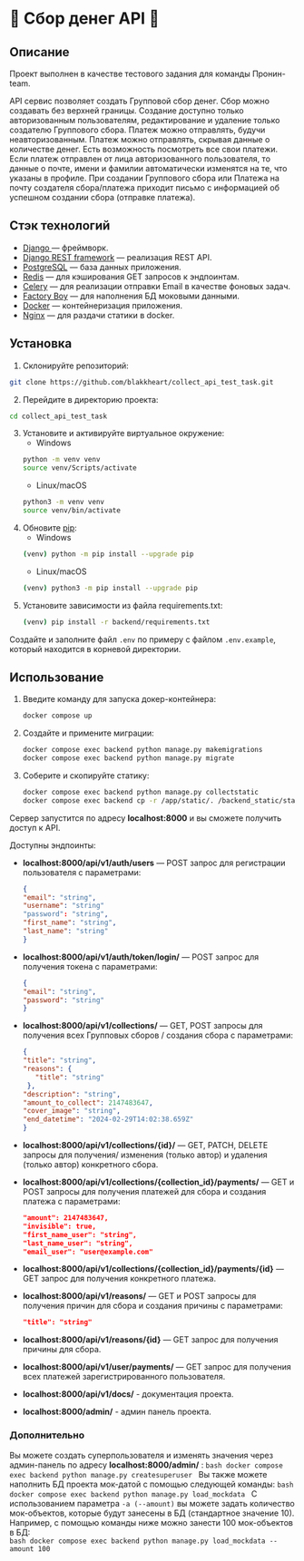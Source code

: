 
# 💸 Сбор денег API 💸

## Описание

Проект выполнен в качестве тестового задания для команды Пронин-team.

API сервис позволяет создать Групповой сбор денег. Сбор можно создавать без верхней границы. Создание доступно только авторизованным пользователям, редактирование и удаление только создателю Группового сбора.
Платеж можно отправлять, будучи неавторизованным.
Платеж можно отправлять, скрывая данные о количестве денег. Есть возможность посмотреть все свои платежи.
Если платеж отправлен от лица авторизованного пользователя, то данные о почте, имени и фамилии автоматически изменятся на те, что указаны в профиле.
При создании Группового сбора или Платежа на почту создателя сбора/платежа приходит письмо с информацией об успешном создании сбора (отправке платежа).

## Стэк технологий

- [Django ](https://www.djangoproject.com/) — фреймворк.
- [Django REST framework](https://www.django-rest-framework.org/) — реализация REST API.
- [PostgreSQL](https://www.postgresql.org/) — база данных приложения.
- [Redis](https://redis.io/)  — для кэширования GET запросов к эндпоинтам.
- [Celery](https://docs.celeryq.dev/en/stable/) — для реализации отправки Email в качестве фоновых задач.
- [Factory Boy](https://factoryboy.readthedocs.io/en/stable/) — для наполнения БД моковыми данными.
- [Docker](https://www.docker.com/) — контейнеризация приложения.
- [Nginx](https://www.nginx.com/)  — для раздачи статики в docker.

## Установка

1. Склонируйте репозиторий:
```bash
git clone https://github.com/blakkheart/collect_api_test_task.git
```
2. Перейдите в директорию проекта:
```bash
cd collect_api_test_task
```
3. Установите и активируйте виртуальное окружение:
   - Windows
   ```bash
   python -m venv venv
   source venv/Scripts/activate
   ```
   - Linux/macOS
   ```bash
   python3 -m venv venv
   source venv/bin/activate
   ```
4. Обновите [pip](https://pip.pypa.io/en/stable/):
   - Windows
   ```bash
   (venv) python -m pip install --upgrade pip
   ```
   - Linux/macOS
   ```bash
   (venv) python3 -m pip install --upgrade pip
   ```
5. Установите зависимости из файла requirements.txt:
   ```bash
   (venv) pip install -r backend/requirements.txt
   ```
Создайте и заполните файл `.env` по примеру с файлом `.env.example`, который находится в корневой директории.



## Использование  

1. Введите команду для запуска докер-контейнера:
	```bash
	docker compose up
	```
2. Создайте и примените миграции: 
	```bash
	docker compose exec backend python manage.py makemigrations
	docker compose exec backend python manage.py migrate
	```
4. Соберите и скопируйте статику:
	```bash
	docker compose exec backend python manage.py collectstatic
	docker compose exec backend cp -r /app/static/. /backend_static/static
	```
Cервер запустится по адресу **localhost:8000** и вы сможете получить доступ к API.

Доступны эндпоинты:
 - **localhost:8000/api/v1/auth/users**   —   POST запрос для регистрации пользователя c параметрами:
	 ```json
	 {
	 "email": "string",
	 "username": "string"
	 "password": "string",
	 "first_name": "string",
	 "last_name": "string"
	 }
	 ```
  - **localhost:8000/api/v1/auth/token/login/**   —   POST запрос для получения токена c параметрами:
	  ```json
	  {
	 "email": "string",
	 "password": "string"
	 }
	  ```
- **localhost:8000/api/v1/collections/**   —   GET, POST запросы для получения всех Групповых сборов / создания сбора с параметрами:
	 ```json
	{
	"title": "string",
	"reasons": {
	    "title": "string"
	  },
	"description": "string",
	"amount_to_collect": 2147483647,
	"cover_image": "string",
	"end_datetime": "2024-02-29T14:02:38.659Z"
	}
	```
 - **localhost:8000/api/v1/collections/{id}/**   — GET, PATCH, DELETE запросы для получения/ изменения (только автор) и удаления (только автор) конкретного сбора.
 -  **localhost:8000/api/v1/collections/{collection_id}/payments/**   — GET и POST запросы для получения платежей для сбора и создания платежа с параметрами:
	  ```json
      "amount": 2147483647,
      "invisible": true,
      "first_name_user": "string",
      "last_name_user": "string",
      "email_user": "user@example.com"
	  ```
-  **localhost:8000/api/v1/collections/{collection_id}/payments/{id}**   — GET запрос для получения конкретного платежа.
 -  **localhost:8000/api/v1/reasons/**   — GET и POST запросы для получения причин для сбора и создания причины с параметрами:
	  ```json
      "title": "string"
	  ```
 -  **localhost:8000/api/v1/reasons/{id}**   — GET запрос для получения причины для сбора.

- **localhost:8000/api/v1/user/payments/**   — GET запрос для получения всех платежей зарегистрированного пользователя.
 - **localhost:8000/api/v1/docs/** - документация проекта.
- **localhost:8000/admin/** - админ панель проекта.

### Дополнительно
Вы можете создать суперпользователя и изменять значения через админ-панель по адресу **localhost:8000/admin/** :
``bash
docker compose exec backend python manage.py createsuperuser
``
Вы также можете наполнить БД проекта мок-датой с помощью следующей команды:
``bash
docker compose exec backend python manage.py load_mockdata
``
С использованием параметра `-a (--amount)` вы можете задать количество мок-объектов, которые будут занесены в БД (стандартное значение 10).
Например, с помощью команды ниже можно занести 100 мок-объектов в БД:	
``bash
docker compose exec backend python manage.py load_mockdata --amount 100
``